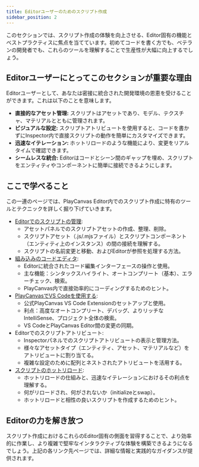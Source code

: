 ```yaml
---
title: Editorユーザーのためのスクリプト作成
sidebar_position: 2
---
```


このセクションでは、スクリプト作成の体験を向上させる、Editor固有の機能とベストプラクティスに焦点を当てています。初めてコードを書く方でも、ベテランの開発者でも、これらのツールを理解することで生産性が大幅に向上するでしょう。

## Editorユーザーにとってこのセクションが重要な理由

Editorユーザーとして、あなたは密接に統合された開発環境の恩恵を受けることができます。これは以下のことを意味します。

* **直接的なアセット管理:** スクリプトはアセットであり、モデル、テクスチャ、マテリアルとともに管理されます。
* **ビジュアルな設定:** スクリプトアトリビュートを使用すると、コードを書かずにInspector内で直接スクリプトの動作を簡単にカスタマイズできます。
* **迅速なイテレーション:** ホットリロードのような機能により、変更をリアルタイムで確認できます。
* **シームレスな統合:** Editorはコードとシーン間のギャップを埋め、スクリプトをエンティティやコンポーネントに簡単に接続できるようにします。

## ここで学べること

この一連のページでは、PlayCanvas Editor内でのスクリプト作成に特有のツールとテクニックを詳しく掘り下げていきます。

* [Editorでのスクリプトの管理](./managing-scripts.md):
  * アセットパネルでのスクリプトアセットの作成、整理、削除。
  * スクリプトアセット（.js/.mjsファイル）とスクリプトコンポーネント（エンティティ上のインスタンス）の間の接続を理解する。
  * スクリプトの名前変更と移動、およびEditorが参照を処理する方法。
* [組み込みのコードエディタ](./code-editor.md):
  * Editorに統合されたコード編集インターフェースの操作と使用。
  * 主な機能：シンタックスハイライト、オートコンプリート（基本）、エラーチェック、検索。
  * PlayCanvas内で直接効率的にコーディングするためのヒント。
* [PlayCanvasでVS Codeを使用する](./vscode-extension.md):
  * 公式PlayCanvas VS Code Extensionのセットアップと使用。
  * 利点：高度なオートコンプリート、デバッグ、よりリッチなIntelliSense、プロジェクト全体の検索。
  * VS CodeとPlayCanvas Editor間の変更の同期。
* Editorでのスクリプトアトリビュート:
  * Inspectorパネルでのスクリプトアトリビュートの表示と管理方法。
  * 様々なアセットタイプ（エンティティ、アセット、マテリアルなど）をアトリビュートに割り当てる。
  * 複雑な設定のために配列とネストされたアトリビュートを活用する。
* [スクリプトのホットリロード](./hot-reloading.md):
  * ホットリロードの仕組みと、迅速なイテレーションにおけるその利点を理解する。
  * 何がリロードされ、何がされないか（initializeとswap）。
  * ホットリロードと相性の良いスクリプトを作成するためのヒント。

## Editorの力を解き放つ

スクリプト作成におけるこれらのEditor固有の側面を習得することで、より効率的に作業し、より複雑で堅牢なインタラクティブな体験を構築できるようになるでしょう。上記の各リンク先ページでは、詳細な情報と実践的なガイダンスが提供されます。
